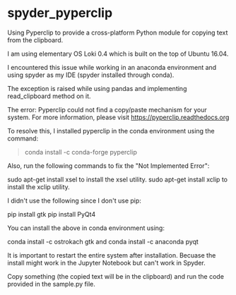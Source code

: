 # spyder_pyperclip
Using Pyperclip to provide a cross-platform Python module for copying text from the clipboard.

I am using elementary OS Loki 0.4 which is built on the top of Ubuntu 16.04.

I encountered this issue while working in an anaconda environment and using spyder as my IDE (spyder installed through conda).

The exception is raised while using pandas and implementing read_clipboard method on it.

The error: Pyperclip could not find a copy/paste mechanism for your system. For more information, please visit https://pyperclip.readthedocs.org

To resolve this, I installed pyperclip in the conda environment using the command:

>conda install -c conda-forge pyperclip

Also, run the following commands to fix the "Not Implemented Error":

sudo apt-get install xsel to install the xsel utility.
sudo apt-get install xclip to install the xclip utility.

I didn't use the following since I don't use pip:

pip install gtk
pip install PyQt4

You can install the above in conda environment using:

conda install -c ostrokach gtk
and
conda install -c anaconda pyqt

It is important to restart the entire system after installation. Becuase the install might work in the Jupyter Notebook but can't work in Spyder.

Copy something (the copied text will be in the clipboard) and run the code provided in the sample.py file.
